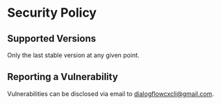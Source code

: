 # Security Policy

## Supported Versions

Only the last stable version at any given point.

## Reporting a Vulnerability

Vulnerabilities can be disclosed via email to dialogflowcxcli@gmail.com.
